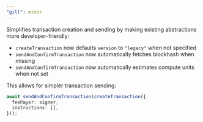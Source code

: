 ```yaml
---
"gill": minor
---
```


Simplifies transaction creation and sending by making existing abstractions more developer-friendly:

- `createTransaction` now defaults `version` to `"legacy"` when not specified
- `sendAndConfirmTransaction` now automatically fetches blockhash when missing
- `sendAndConfirmTransaction` now automatically estimates compute units when not set

This allows for simpler transaction sending:
```ts
await sendAndConfirmTransaction(createTransaction({
  feePayer: signer,
  instructions: [],
}));
```
